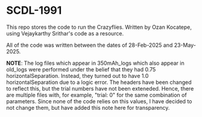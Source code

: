 # SCDL-1991

This repo stores the code to run the Crazyflies. Written by Ozan Kocatepe, using Vejaykarthy Srithar's code as a resource.

All of the code was written between the dates of 28-Feb-2025 and 23-May-2025.

**NOTE**: The log files which appear in 350mAh_logs which also appear in old_logs were performed under the belief that they had
0.75 horizontalSeparation. Instead, they turned out to have 1.0 horizontalSeparation due to a logic error. The headers have been
changed to reflect this, but the trial numbers have not been exteneded. Hence, there are multiple files with, for example, "trial: 0"
for the same combination of parameters. Since none of the code relies on this values, I have decided to not change them,
but have added this note here for transparency.